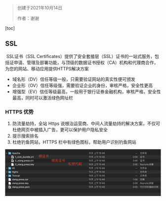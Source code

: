 > 创建于2021年10月14日
>
> 作者：谢谢

[toc]

## SSL

​		SSL证书（SSL Certificates）提供了安全套接层（SSL）证书的一站式服务，包括证申请、管理及部署功能，与顶级的数据证书授权（CA）机构和代理商合作，为您的网站、移动应用提供HTTPS解决方案

+ 域名形（DV）信任等级一般，只需要验证网站的真实性便可颁发
+ 企业形（OV）信任等级强，需要验证企业的身份，审核严格，安全性更高
+ 增强型（EV）信任等级最高，一般用于银行证券金融机构，审核严格，安全性最高，同时可以激活绿色网址栏

### HTTPS 优势

1. 防流量劫持，全站 Https 说根治运营商、中间人流量劫持的解决方案，不仅可杜绝网页中被插入广告，更可以保护用户隐私安全
2. 提示搜索排名
3. 杜绝钓鱼网站，HTTPS 栏中有绿色图标，帮助用户识别钓鱼网站

![image-20211014113010267](images/image-20211014113010267.png)

